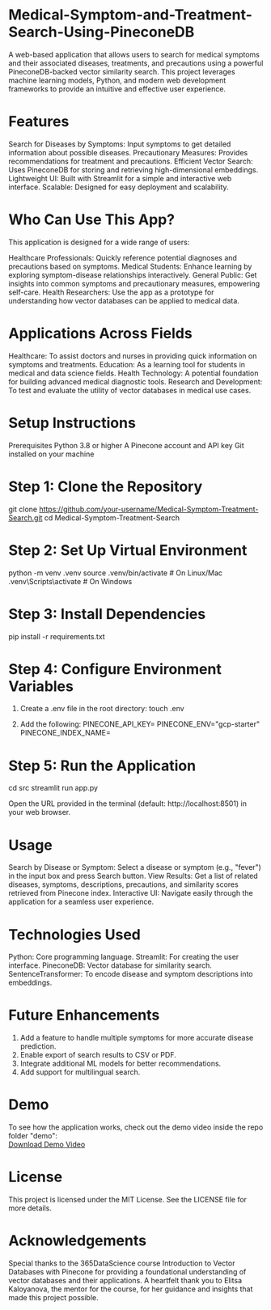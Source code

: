 # Medical-Symptom-and-Treatment-Search-Using-PineconeDB
A web-based application that allows users to search for medical symptoms and their associated diseases, treatments, and precautions using a powerful PineconeDB-backed vector similarity search. This project leverages machine learning models, Python, and modern web development frameworks to provide an intuitive and effective user experience.


# Features
Search for Diseases by Symptoms: Input symptoms to get detailed information about possible diseases.
Precautionary Measures: Provides recommendations for treatment and precautions.
Efficient Vector Search: Uses PineconeDB for storing and retrieving high-dimensional embeddings.
Lightweight UI: Built with Streamlit for a simple and interactive web interface.
Scalable: Designed for easy deployment and scalability.

# Who Can Use This App?
This application is designed for a wide range of users:

Healthcare Professionals: Quickly reference potential diagnoses and precautions based on symptoms.
Medical Students: Enhance learning by exploring symptom-disease relationships interactively.
General Public: Get insights into common symptoms and precautionary measures, empowering self-care.
Health Researchers: Use the app as a prototype for understanding how vector databases can be applied to medical data.

# Applications Across Fields
Healthcare: To assist doctors and nurses in providing quick information on symptoms and treatments.
Education: As a learning tool for students in medical and data science fields.
Health Technology: A potential foundation for building advanced medical diagnostic tools.
Research and Development: To test and evaluate the utility of vector databases in medical use cases.

# Setup Instructions

Prerequisites
Python 3.8 or higher
A Pinecone account and API key
Git installed on your machine

# Step 1: Clone the Repository
git clone https://github.com/your-username/Medical-Symptom-Treatment-Search.git
cd Medical-Symptom-Treatment-Search

# Step 2: Set Up Virtual Environment
python -m venv .venv
source .venv/bin/activate    # On Linux/Mac
.venv\Scripts\activate       # On Windows

# Step 3: Install Dependencies
pip install -r requirements.txt

# Step 4: Configure Environment Variables
1. Create a .env file in the root directory:
touch .env

2. Add the following:
PINECONE_API_KEY=<Your Pinecone API Key>
PINECONE_ENV="gcp-starter"
PINECONE_INDEX_NAME=<Your Index Name inside double quotes>

# Step 5: Run the Application

cd src
streamlit run app.py

Open the URL provided in the terminal (default: http://localhost:8501) in your web browser.

# Usage
Search by Disease or Symptom: Select a disease or symptom (e.g., "fever") in the input box and press Search button.
View Results: Get a list of related diseases, symptoms, descriptions, precautions, and similarity scores retrieved from Pinecone index.
Interactive UI: Navigate easily through the application for a seamless user experience.

# Technologies Used
Python: Core programming language.
Streamlit: For creating the user interface.
PineconeDB: Vector database for similarity search.
SentenceTransformer: To encode disease and symptom descriptions into embeddings.

# Future Enhancements
1. Add a feature to handle multiple symptoms for more accurate disease prediction.
2. Enable export of search results to CSV or PDF.
3. Integrate additional ML models for better recommendations.
4. Add support for multilingual search.

# Demo
To see how the application works, check out the demo video inside the repo folder "demo":  
[Download Demo Video](demo/medical-symptom-and-treatment-srarch-using-pineconedb-video.mp4) 

# License
This project is licensed under the MIT License. See the LICENSE file for more details.

# Acknowledgements
Special thanks to the 365DataScience course Introduction to Vector Databases with Pinecone for providing a foundational understanding of vector databases and their applications. A heartfelt thank you to Elitsa Kaloyanova, the mentor for the course, for her guidance and insights that made this project possible.




